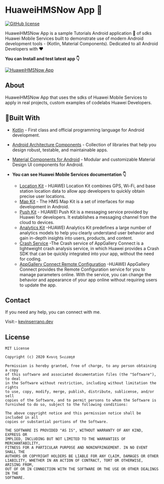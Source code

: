 # HuaweiHMSNow App 📱

[![GitHub license](https://img.shields.io/badge/License-MIT-blue.svg)](LICENSE)

HuaweiHMSNow App is a sample Tutorials Android application 📱 of sdks Huawei Mobile Services built to demonstrate use of modern Android development tools - (Kotlin, Material Components). Dedicated to all Android Developers with ❤️

**You can Install and test latest app 👇**

[![HuaweiHMSNow App](https://img.shields.io/badge/HuaweiHMSNowApp%F0%9F%93%A8%F0%9F%93%B2-APK-brightgreen.svg?style=for-the-badge&logo=android)](https://github.com/ikevinsm/HuaweiMobileServices-Android/raw/master/apk/HuaweiHMSNow.apk)

## About
HuaweiHMSNow App that uses the sdks of Huawei Mobile Services to apply in real projects, custom examples of codelabs Huawei Developers.

## 🔨Built With
- [Kotlin](https://kotlinlang.org/) - First class and official programming language for Android development.
- [Android Architecture Components](https://developer.android.com/topic/libraries/architecture) - Collection of libraries that help you design robust, testable, and maintainable apps.
- [Material Components for Android](https://github.com/material-components/material-components-android) - Modular and customizable Material Design UI components for Android.

- **You can see Huawei Mobile Services documentation 👇**
  - [Location Kit](https://developer.huawei.com/consumer/en/doc/development/HMS-Guides/location-guidev4) - HUAWEI Location Kit combines GPS, Wi-Fi, and base station location data to allow app developers to quickly obtain precise user locations.
  - [Map Kit](https://developer.huawei.com/consumer/en/doc/development/HMS-Guides/hms-map-v4-abouttheservice) - The HMS Map Kit is a set of interfaces for map development in Android. 
  - [Push Kit](https://developer.huawei.com/consumer/en/doc/development/HMSCore-Guides/service-introduction-0000001050040060) - HUAWEI Push Kit is a messaging service provided by Huawei for developers. It establishes a messaging channel from the cloud to devices.
  - [Analytics Kit](https://developer.huawei.com/consumer/en/doc/development/HMS-Guides/3021001) -HUAWEI Analytics Kit predefines a large number of analytics models to help you clearly understand user behavior and gain in-depth insights into users, products, and content.
  - [Crash Service](https://developer.huawei.com/consumer/en/doc/development/AppGallery-connect-Guides/agc-crash-introduction) -The Crash service of AppGallery Connect is a lightweight crash analysis service, in which Huawei provides a Crash SDK that can be quickly integrated into your app, without the need for coding.
  - [AppGallery Connect Remote Configuration](https://developer.huawei.com/consumer/en/doc/development/AppGallery-connect-Guides/agc-remoteconfig-introduction) -HUAWEI AppGallery Connect provides the Remote Configuration service for you to manage parameters online. With the service, you can change the behavior and appearance of your app online without requiring users to update the app.


## Contact
If you need any help, you can connect with me.

Visit:- [kevinserrano.dev](https://twitter.com/iKevinDev)



## License
```
MIT License

Copyright (c) 2020 Kҽʋιɳ Sҽɾɾαɳσ

Permission is hereby granted, free of charge, to any person obtaining a copy
of this software and associated documentation files (the "Software"), to deal
in the Software without restriction, including without limitation the rights
to use, copy, modify, merge, publish, distribute, sublicense, and/or sell
copies of the Software, and to permit persons to whom the Software is
furnished to do so, subject to the following conditions:

The above copyright notice and this permission notice shall be included in all
copies or substantial portions of the Software.

THE SOFTWARE IS PROVIDED "AS IS", WITHOUT WARRANTY OF ANY KIND, EXPRESS OR
IMPLIED, INCLUDING BUT NOT LIMITED TO THE WARRANTIES OF MERCHANTABILITY,
FITNESS FOR A PARTICULAR PURPOSE AND NONINFRINGEMENT. IN NO EVENT SHALL THE
AUTHORS OR COPYRIGHT HOLDERS BE LIABLE FOR ANY CLAIM, DAMAGES OR OTHER
LIABILITY, WHETHER IN AN ACTION OF CONTRACT, TORT OR OTHERWISE, ARISING FROM,
OUT OF OR IN CONNECTION WITH THE SOFTWARE OR THE USE OR OTHER DEALINGS IN THE
SOFTWARE.

